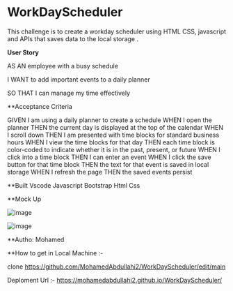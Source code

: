 # WorkDayScheduler

This challenge is to create a workday scheduler using  HTML CSS, javascript and APIs that saves data to the local storage . 

**User Story**


AS AN employee with a busy schedule

I WANT to add important events to a daily planner

SO THAT I can manage my time effectively


**Acceptance Criteria 

GIVEN I am using a daily planner to create a schedule
WHEN I open the planner
THEN the current day is displayed at the top of the calendar
WHEN I scroll down
THEN I am presented with time blocks for standard business hours
WHEN I view the time blocks for that day
THEN each time block is color-coded to indicate whether it is in the past, present, or future
WHEN I click into a time block
THEN I can enter an event
WHEN I click the save button for that time block
THEN the text for that event is saved in local storage
WHEN I refresh the page
THEN the saved events persist

**Built 
Vscode 
Javascript
Bootstrap
Html
Css 


**Mock Up 

![image](https://user-images.githubusercontent.com/118404373/210925445-9d034c02-1c46-4338-b27f-f35fa91caca5.png)

![image](https://user-images.githubusercontent.com/118404373/210925488-06caa249-4d17-4e10-b472-853226dd4e21.png)


**Autho:  Mohamed 

**How to get in Local Machine :- 

clone https://github.com/MohamedAbdullahi2/WorkDayScheduler/edit/main

Deploment Url :-  https://mohamedabdullahi2.github.io/WorkDayScheduler/



